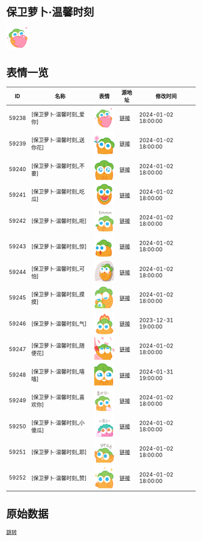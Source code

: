 # 保卫萝卜·温馨时刻

<img src="./cover.png" height="60" alt="cover" />

# 表情一览

|ID|名称|表情|源地址|修改时间|
|----|----|----|----|----|
|59238|[保卫萝卜·温馨时刻_爱你]|<img src="./pic/059238_%5B保卫萝卜·温馨时刻_爱你%5D.png" height="60" alt="爱你"/>|[链接](https://i0.hdslb.com/bfs/garb/658c61bfd8826275723a98b407206b289623d73f.png)|2024-01-02 18:00:00|
|59239|[保卫萝卜·温馨时刻_送你花]|<img src="./pic/059239_%5B保卫萝卜·温馨时刻_送你花%5D.png" height="60" alt="送你花"/>|[链接](https://i0.hdslb.com/bfs/garb/32e8c170bbab2e3a5d15681a6c70ec2a420069d6.png)|2024-01-02 18:00:00|
|59240|[保卫萝卜·温馨时刻_不要]|<img src="./pic/059240_%5B保卫萝卜·温馨时刻_不要%5D.png" height="60" alt="不要"/>|[链接](https://i0.hdslb.com/bfs/garb/5e56e528e8dfc672259d5fe7d63b73311119d306.png)|2024-01-02 18:00:00|
|59241|[保卫萝卜·温馨时刻_吃瓜]|<img src="./pic/059241_%5B保卫萝卜·温馨时刻_吃瓜%5D.png" height="60" alt="吃瓜"/>|[链接](https://i0.hdslb.com/bfs/garb/52ae5a806afd35ae71f499c1ae8c9a62ada9cf60.png)|2024-01-02 18:00:00|
|59242|[保卫萝卜·温馨时刻_呃]|<img src="./pic/059242_%5B保卫萝卜·温馨时刻_呃%5D.png" height="60" alt="呃"/>|[链接](https://i0.hdslb.com/bfs/garb/ed97d1e22f91a823177a906de6771e2baa6af367.png)|2024-01-02 18:00:00|
|59243|[保卫萝卜·温馨时刻_惊]|<img src="./pic/059243_%5B保卫萝卜·温馨时刻_惊%5D.png" height="60" alt="惊"/>|[链接](https://i0.hdslb.com/bfs/garb/6297cd529cf759ab806258eb51125ec79264287a.png)|2024-01-02 18:00:00|
|59244|[保卫萝卜·温馨时刻_可怕]|<img src="./pic/059244_%5B保卫萝卜·温馨时刻_可怕%5D.png" height="60" alt="可怕"/>|[链接](https://i0.hdslb.com/bfs/garb/2012d5dc489f4e7a2c9ab40126b263780a6c290b.png)|2024-01-02 18:00:00|
|59245|[保卫萝卜·温馨时刻_摸摸]|<img src="./pic/059245_%5B保卫萝卜·温馨时刻_摸摸%5D.png" height="60" alt="摸摸"/>|[链接](https://i0.hdslb.com/bfs/garb/4693521d6f7473dd2bc54b32506ccfde8e8cf512.png)|2024-01-02 18:00:00|
|59246|[保卫萝卜·温馨时刻_气]|<img src="./pic/059246_%5B保卫萝卜·温馨时刻_气%5D.png" height="60" alt="气"/>|[链接](https://i0.hdslb.com/bfs/garb/df4689f0ec42ffbeb45ff1d49e54bb29993497ef.png)|2023-12-31 19:00:00|
|59247|[保卫萝卜·温馨时刻_随便花]|<img src="./pic/059247_%5B保卫萝卜·温馨时刻_随便花%5D.png" height="60" alt="随便花"/>|[链接](https://i0.hdslb.com/bfs/garb/35cf37acff7e0984dec2c0312dac00fb44921d2c.png)|2024-01-02 18:00:00|
|59248|[保卫萝卜·温馨时刻_嘻嘻]|<img src="./pic/059248_%5B保卫萝卜·温馨时刻_嘻嘻%5D.png" height="60" alt="嘻嘻"/>|[链接](https://i0.hdslb.com/bfs/garb/66e62ace336a968fad1f956350049af1bd589d92.png)|2024-01-31 19:00:00|
|59249|[保卫萝卜·温馨时刻_喜欢你]|<img src="./pic/059249_%5B保卫萝卜·温馨时刻_喜欢你%5D.png" height="60" alt="喜欢你"/>|[链接](https://i0.hdslb.com/bfs/garb/8d9344f3e8af5e285eaef9f587a4f63d1868a1e9.png)|2024-01-02 18:00:00|
|59250|[保卫萝卜·温馨时刻_小傻瓜]|<img src="./pic/059250_%5B保卫萝卜·温馨时刻_小傻瓜%5D.png" height="60" alt="小傻瓜"/>|[链接](https://i0.hdslb.com/bfs/garb/94f62e20e5c1031b12ce5f57f58c5146279bd309.png)|2024-01-02 18:00:00|
|59251|[保卫萝卜·温馨时刻_耶]|<img src="./pic/059251_%5B保卫萝卜·温馨时刻_耶%5D.png" height="60" alt="耶"/>|[链接](https://i0.hdslb.com/bfs/garb/34b5fd88ea521e4bd2385cc9f08930bd8eff78ef.png)|2024-01-02 18:00:00|
|59252|[保卫萝卜·温馨时刻_赞]|<img src="./pic/059252_%5B保卫萝卜·温馨时刻_赞%5D.png" height="60" alt="赞"/>|[链接](https://i0.hdslb.com/bfs/garb/2f483b2653ea629050fad487b72caab8dac0e2fd.png)|2024-01-02 18:00:00|

# 原始数据

[跳转](./raw.json)

